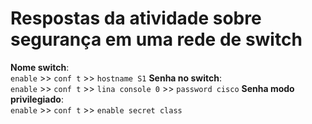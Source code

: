 # Respostas da atividade sobre segurança em uma rede de switch
**Nome switch**: <br> 
`enable` >> `conf t` >> `hostname S1`
**Senha no switch**: <br> 
`enable` >> `conf t` >> `lina console 0` >> `password cisco`
**Senha modo privilegiado**: <br> 
`enable` >> `conf t` >> `enable secret class`
